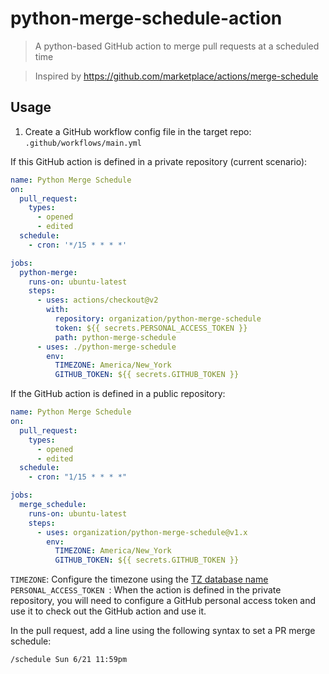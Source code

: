 # python-merge-schedule-action

> A python-based GitHub action to merge pull requests at a scheduled time

> Inspired by https://github.com/marketplace/actions/merge-schedule

## Usage

1. Create a GitHub workflow config file in the target repo: `.github/workflows/main.yml`

If this GitHub action is defined in a private repository (current scenario):

```yml
name: Python Merge Schedule
on:
  pull_request:
    types:
      - opened
      - edited
  schedule:
    - cron: '*/15 * * * *'

jobs:
  python-merge:
    runs-on: ubuntu-latest
    steps:
      - uses: actions/checkout@v2
        with:
          repository: organization/python-merge-schedule
          token: ${{ secrets.PERSONAL_ACCESS_TOKEN }}
          path: python-merge-schedule
      - uses: ./python-merge-schedule
        env:
          TIMEZONE: America/New_York
          GITHUB_TOKEN: ${{ secrets.GITHUB_TOKEN }}
```

If the GitHub action is defined in a public repository:

```yml
name: Python Merge Schedule
on:
  pull_request:
    types:
      - opened
      - edited
  schedule:
    - cron: "1/15 * * * *"

jobs:
  merge_schedule:
    runs-on: ubuntu-latest
    steps:
      - uses: organization/python-merge-schedule@v1.x
        env:
          TIMEZONE: America/New_York
          GITHUB_TOKEN: ${{ secrets.GITHUB_TOKEN }}
```

`TIMEZONE`: Configure the timezone using the [TZ database name](https://en.wikipedia.org/wiki/List_of_tz_database_time_zones)
`PERSONAL_ACCESS_TOKEN `: When the action is defined in the private repository, you will need to configure a GitHub personal access token and use it to check out the GitHub action and use it.

In the pull request, add a line using the following syntax to set a PR merge schedule:

```
/schedule Sun 6/21 11:59pm
```

